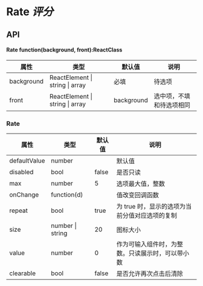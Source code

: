 # Rate *评分*

<example />

## API

#### Rate function(background, front):ReactClass

| 属性 | 类型 | 默认值 | 说明 |
| --- | --- | --- | --- |
| background | ReactElement \| string \| array | 必填 | 待选项 |
| front | ReactElement \| string \| array | background | 选中项，不填和待选项相同 |

### Rate

| 属性 | 类型 | 默认值 | 说明 |
| --- | --- | --- | --- |
| defaultValue | number | | 默认值 |
| disabled | bool | false | 是否只读 |
| max | number | 5 | 选项最大值，整数 |
| onChange | function(d) | | 值改变回调函数 |
| repeat | bool | true | 为 true 时，显示的选项为当前分值对应选项的复制 |
| size | number \| string | 20 | 图标大小 |
| value | number | 0 | 作为可输入组件时，为整数。只读展示时，可以带小数 |
| clearable | bool | false | 是否允许再次点击后清除 |
